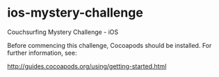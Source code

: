 ios-mystery-challenge
====================

Couchsurfing Mystery Challenge - iOS


Before commencing this challenge, Cocoapods should be installed. For further information, see:

http://guides.cocoapods.org/using/getting-started.html
